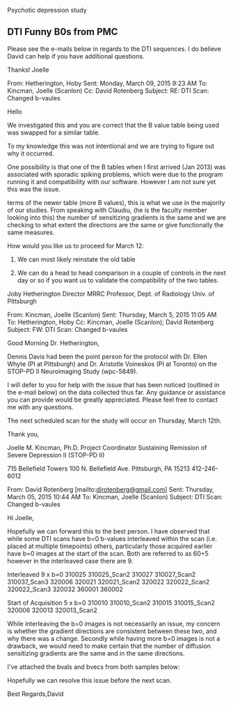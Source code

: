 Psychotic depression study

DTI Funny B0s from PMC
----------------------

Please see the e-mails below in regards to the DTI sequences.  I do believe David can help if you have additional questions. 

Thanks!
Joelle

From: Hetherington, Hoby
Sent: Monday, March 09, 2015 9:23 AM
To: Kincman, Joelle (Scanlon)
Cc: David Rotenberg
Subject: RE: DTI Scan: Changed b-vaules

Hello

We investigated this and you are correct that the B value table being used was swapped for a similar table.

To my knowledge this was not intentional and we are trying to figure out why it occurred. 

One possibility is that one of the B tables when I first arrived (Jan 2013) was associated with sporadic spiking problems, which were due to the program running it and compatibility with our software. However I am not sure yet this was the issue. 

 terms of the newer table (more B values), this is what we use in the majority of our studies. From speaking with Claudiu, (he is the faculty member looking into this) the number of sensitizing gradients is the same and we are checking to what extent the directions are the same or give functionally the same measures.


How would you like us to proceed for March 12:

1) We can most likely reinstate the old table

2) We can do a head to head comparison in a couple of controls in the next day or so  if you want us to validate the compatibility of the two tables.

Joby Hetherington
Director MRRC
Professor, Dept. of Radiology
Univ. of Pittsburgh

From: Kincman, Joelle (Scanlon)
Sent: Thursday, March 5, 2015 11:05 AM
To: Hetherington, Hoby
Cc: Kincman, Joelle (Scanlon); David Rotenberg
Subject: FW: DTI Scan: Changed b-vaules

Good Morning Dr. Hetherington,

Dennis Davis had been the point person for the protocol with Dr. Ellen Whyte (PI at Pittsburgh) and Dr. Aristotle Voineskos (PI at Toronto) on the STOP-PD II Neuroimaging Study (wpc-5849). 

I will defer to you for help with the issue that has been noticed (outlined in the e-mail below) on the data collected thus far.  Any guidance or assistance you can provide would be greatly appreciated.   Please feel free to contact me with any questions.

The next scheduled scan for the study will occur on Thursday, March 12th.           

Thank you,

Joelle M. Kincman, Ph.D.
Project Coordinator
Sustaining Remission of Severe Depression II
(STOP-PD II)

715 Bellefield Towers
100 N. Bellefield Ave.
Pittsburgh, PA 15213
412-246-6012


From: David Rotenberg [mailto:djrotenberg@gmail.com]
Sent: Thursday, March 05, 2015 10:44 AM
To: Kincman, Joelle (Scanlon)
Subject: DTI Scan: Changed b-vaules

Hi Joelle,

Hopefully we can forward this to the best person. I have observed that while some DTI scans have b=0 b-values interleaved within the scan (i.e. placed at multiple timepoints) others, particularly those acquired earlier have b=0 images at the start of the scan. Both are referred to as 60+5 however in the interleaved case there are 9.

Interleaved 9 x b=0
310025
310025_Scan2
310027
310027_Scan2
310037_Scan3
320006
320021
320021_Scan2
320022
320022_Scan2
320022_Scan3
320032
360001
360002

Start of Acquisition 5 x b=0
310010
310010_Scan2
310015
310015_Scan2
320006
320013
320013_Scan2

While interleaving the b=0 images is not necessarily an issue, my concern is whether the gradient directions are consistent between these two, and why there was a change. Secondly while having more b=0 images is not a drawback, we would need to make certain that the number of diffusion sensitizing gradients are the same and in the same directions.

I've attached the bvals and bvecs from both samples below:

Hopefully we can resolve this issue before the next scan.

Best Regards,David 

